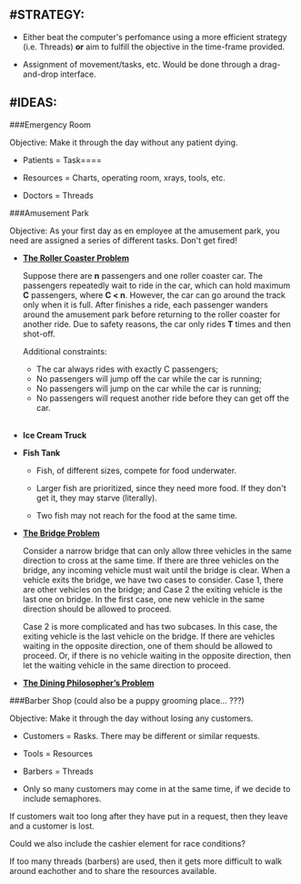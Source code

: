 #STRATEGY:
---

- Either beat the computer's perfomance using a more efficient strategy (i.e. Threads) **or** aim to fulfill the objective in the time-frame provided.

- Assignment of movement/tasks, etc. Would be done through a drag-and-drop interface.

#IDEAS:
---

###Emergency Room

Objective: Make it through the day without any patient dying.

- Patients = Task====

- Resources = Charts, operating room, xrays, tools, etc.

- Doctors = Threads

###Amusement Park

Objective: As your first day as en employee at the amusement park, you need are assigned a series of different tasks. Don't get fired!

- **[The Roller Coaster Problem](http://www.cs.mtu.edu/~shene/NSF-3/e-Book/SEMA/VISUAL/VISUAL-sema-roller.html)**

	Suppose there are **n** passengers and one roller coaster car. The passengers repeatedly wait to ride in the car, which can hold maximum **C** passengers, where **C < n**. However, the car can go around the track only when it is full. After finishes a ride, each passenger wanders around the amusement park before returning to the roller coaster for another ride. Due to safety reasons, the car only rides **T** times and then shot-off.
	
	Additional constraints:
	- The car always rides with exactly C passengers;
	- No passengers will jump off the car while the car is running;
	- No passengers will jump on the car while the car is running;
	- No passengers will request another ride before they can get off the car.<br><br>

- **Ice Cream Truck**

- **Fish Tank**

	- Fish, of different sizes, compete for food underwater.
	
	- Larger fish are prioritized, since they need more food. If they don't get it, they may starve (literally).
	
	- Two fish may not reach for the food at the same time.

- **[The Bridge Problem](http://www.cs.mtu.edu/~shene/NSF-3/e-Book/MONITOR/Bridge/MON-example-bridge.html)**
	
	Consider a narrow bridge that can only allow three vehicles in the same direction to cross at the same time. If there are three vehicles on the bridge, any incoming vehicle must wait until the bridge is clear.
When a vehicle exits the bridge, we have two cases to consider. Case 1, there are other vehicles on the bridge; and Case 2 the exiting vehicle is the last one on bridge. In the first case, one new vehicle in the same direction should be allowed to proceed.

	Case 2 is more complicated and has two subcases. In this case, the exiting vehicle is the last vehicle on the bridge. If there are vehicles waiting in the opposite direction, one of them should be allowed to proceed. Or, if there is no vehicle waiting in the opposite direction, then let the waiting vehicle in the same direction to proceed.

- **[The Dining Philosopher’s Problem](http://www.cs.mtu.edu/~shene/NSF-3/e-Book/MUTEX/TM-example-philos-1.html)**

###Barber Shop
(could also be a puppy grooming place... ???)

Objective: Make it through the day without losing any customers.

- Customers = Rasks. There may be different or similar requests.

- Tools = Resources

- Barbers = Threads

- Only so many customers may come in at the same time, if we decide to include semaphores.

If customers wait too long after they have put in a request, then they leave and a customer is lost.

Could we also include the cashier element for race conditions?

If too many threads (barbers) are used, then it gets more difficult to walk around eachother and to share the resources available.